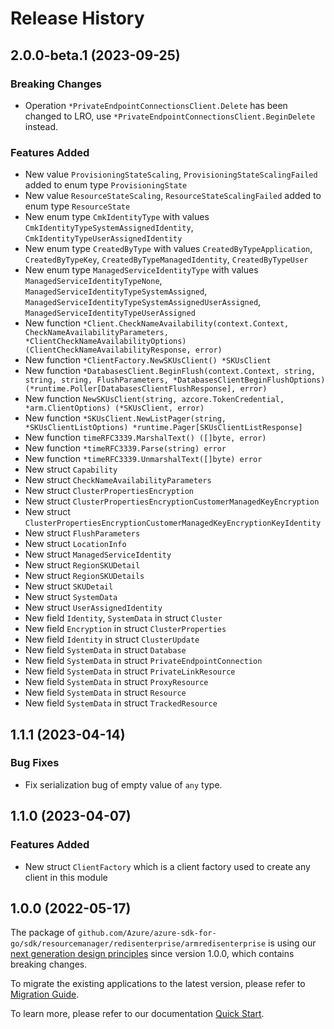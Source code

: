 # Release History

## 2.0.0-beta.1 (2023-09-25)
### Breaking Changes

- Operation `*PrivateEndpointConnectionsClient.Delete` has been changed to LRO, use `*PrivateEndpointConnectionsClient.BeginDelete` instead.

### Features Added

- New value `ProvisioningStateScaling`, `ProvisioningStateScalingFailed` added to enum type `ProvisioningState`
- New value `ResourceStateScaling`, `ResourceStateScalingFailed` added to enum type `ResourceState`
- New enum type `CmkIdentityType` with values `CmkIdentityTypeSystemAssignedIdentity`, `CmkIdentityTypeUserAssignedIdentity`
- New enum type `CreatedByType` with values `CreatedByTypeApplication`, `CreatedByTypeKey`, `CreatedByTypeManagedIdentity`, `CreatedByTypeUser`
- New enum type `ManagedServiceIdentityType` with values `ManagedServiceIdentityTypeNone`, `ManagedServiceIdentityTypeSystemAssigned`, `ManagedServiceIdentityTypeSystemAssignedUserAssigned`, `ManagedServiceIdentityTypeUserAssigned`
- New function `*Client.CheckNameAvailability(context.Context, CheckNameAvailabilityParameters, *ClientCheckNameAvailabilityOptions) (ClientCheckNameAvailabilityResponse, error)`
- New function `*ClientFactory.NewSKUsClient() *SKUsClient`
- New function `*DatabasesClient.BeginFlush(context.Context, string, string, string, FlushParameters, *DatabasesClientBeginFlushOptions) (*runtime.Poller[DatabasesClientFlushResponse], error)`
- New function `NewSKUsClient(string, azcore.TokenCredential, *arm.ClientOptions) (*SKUsClient, error)`
- New function `*SKUsClient.NewListPager(string, *SKUsClientListOptions) *runtime.Pager[SKUsClientListResponse]`
- New function `timeRFC3339.MarshalText() ([]byte, error)`
- New function `*timeRFC3339.Parse(string) error`
- New function `*timeRFC3339.UnmarshalText([]byte) error`
- New struct `Capability`
- New struct `CheckNameAvailabilityParameters`
- New struct `ClusterPropertiesEncryption`
- New struct `ClusterPropertiesEncryptionCustomerManagedKeyEncryption`
- New struct `ClusterPropertiesEncryptionCustomerManagedKeyEncryptionKeyIdentity`
- New struct `FlushParameters`
- New struct `LocationInfo`
- New struct `ManagedServiceIdentity`
- New struct `RegionSKUDetail`
- New struct `RegionSKUDetails`
- New struct `SKUDetail`
- New struct `SystemData`
- New struct `UserAssignedIdentity`
- New field `Identity`, `SystemData` in struct `Cluster`
- New field `Encryption` in struct `ClusterProperties`
- New field `Identity` in struct `ClusterUpdate`
- New field `SystemData` in struct `Database`
- New field `SystemData` in struct `PrivateEndpointConnection`
- New field `SystemData` in struct `PrivateLinkResource`
- New field `SystemData` in struct `ProxyResource`
- New field `SystemData` in struct `Resource`
- New field `SystemData` in struct `TrackedResource`


## 1.1.1 (2023-04-14)
### Bug Fixes

- Fix serialization bug of empty value of `any` type.


## 1.1.0 (2023-04-07)
### Features Added

- New struct `ClientFactory` which is a client factory used to create any client in this module


## 1.0.0 (2022-05-17)

The package of `github.com/Azure/azure-sdk-for-go/sdk/resourcemanager/redisenterprise/armredisenterprise` is using our [next generation design principles](https://azure.github.io/azure-sdk/general_introduction.html) since version 1.0.0, which contains breaking changes.

To migrate the existing applications to the latest version, please refer to [Migration Guide](https://aka.ms/azsdk/go/mgmt/migration).

To learn more, please refer to our documentation [Quick Start](https://aka.ms/azsdk/go/mgmt).